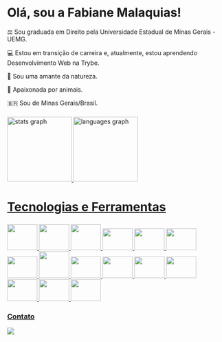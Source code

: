 <h1 align="left">Olá, sou a Fabiane Malaquias!</h1>

⚖️ Sou graduada em Direito pela Universidade Estadual de Minas Gerais - UEMG.

💻 Estou em transição de carreira e, atualmente, estou aprendendo Desenvolvimento Web na Trybe.

🌱 Sou uma amante da natureza.

🐶 Apaixonada por animais.

🇧🇷 Sou de Minas Gerais/Brasil.     

###
<div align="left">
<a href="https://github.com/famalaquias"> <img height="150em" alt="stats graph" src="https://github-readme-stats.vercel.app/api?username=famalaquias&show_icons=true&theme=dracula&include_all_commits=true&count_private=true"/> <a href="https://github.com/famalaquias"><img height="150em" alt="languages graph" src="https://github-readme-stats.vercel.app/api/top-langs/?username=famalaquias&layout=compact&langs_count=7&theme=dracula"/>
</div>

###
<h1 align="left">Tecnologias e Ferramentas</h1>

###
<div align="left">          
<img src="https://cdn.jsdelivr.net/gh/devicons/devicon/icons/git/git-original.svg" width="70" height="60"/> 
<img src="https://cdn.jsdelivr.net/gh/devicons/devicon/icons/github/github-original.svg" width="70" height="60"/> 
<img src="https://cdn.jsdelivr.net/gh/devicons/devicon/icons/linux/linux-original.svg" width="70" height="60"/> 
<img src="https://cdn.jsdelivr.net/gh/devicons/devicon/icons/html5/html5-original.svg" width="70" height="50"/> 
<img src="https://cdn.jsdelivr.net/gh/devicons/devicon/icons/css3/css3-original.svg" width="70" height="50"/> 
<img src="https://cdn.jsdelivr.net/gh/devicons/devicon/icons/javascript/javascript-original.svg" width="70" height="50"/> 
<img src="https://cdn.jsdelivr.net/gh/devicons/devicon/icons/react/react-original.svg" width="70" height="50"/> 
<img src="https://cdn.jsdelivr.net/gh/devicons/devicon/icons/redux/redux-original.svg" width="70" height="62"/> 
<img src="https://cdn.jsdelivr.net/gh/devicons/devicon/icons/jest/jest-plain.svg" width="70" height="50"/> 
<img src="https://cdn.jsdelivr.net/gh/devicons/devicon/icons/docker/docker-original.svg" width="70" height="50"/> 
<img src="https://cdn.jsdelivr.net/gh/devicons/devicon/icons/mysql/mysql-original.svg" width="70" height="50"/> 
<img src="https://cdn.jsdelivr.net/gh/devicons/devicon/icons/nodejs/nodejs-original.svg" width="70" height="50"/> 
<img src="https://cdn.jsdelivr.net/gh/devicons/devicon/icons/express/express-original.svg" width="70" height="50"/>
<img src="https://cdn.jsdelivr.net/gh/devicons/devicon/icons/mocha/mocha-plain.svg" width="70" height="50"/>
<img src="https://cdn.jsdelivr.net/gh/devicons/devicon/icons/sequelize/sequelize-original.svg" width="70" height="50"/>
</div>
            
      
###  Contato
<a href="https://www.linkedin.com/in/fabiane-malaquias-00287a228/" target="_blank"><img src="https://img.shields.io/badge/-LinkedIn-%230077B5?style=for-the-badge&logo=linkedin&logoColor=white" target="_blank"></a>

